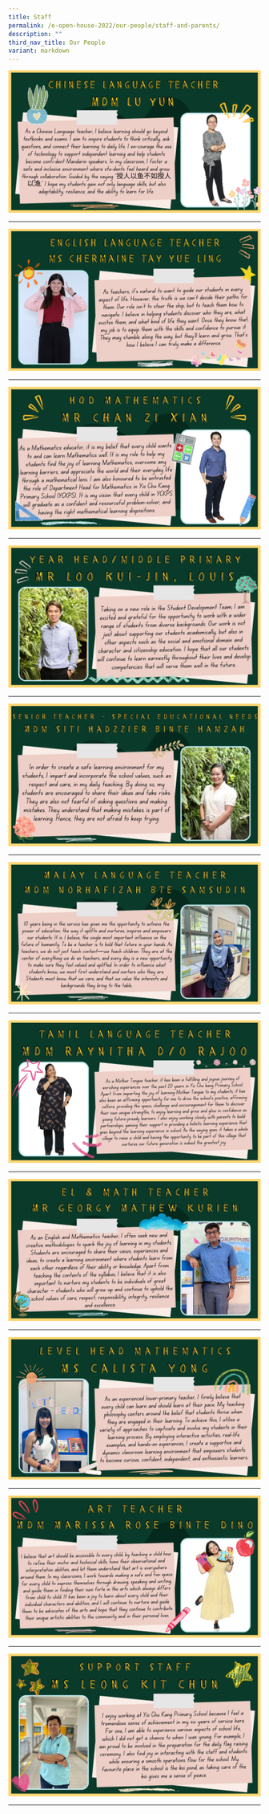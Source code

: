 ```yaml
---
title: Staff
permalink: /e-open-house-2022/our-people/staff-and-parents/
description: ""
third_nav_title: Our People
variant: markdown
---
```

![](/images/Meet_The_Teachers_Mdm_Lu_Yun.png)

---

![](/images/Meet_The_Teachers_Ms_Chermaine_Tay.png)

---

![](/images/2023/E%20open%20house%202023/3%20mr%20chan%20zi%20xian.jpg)

---

![](/images/2023/E%20open%20house%202023/4%20mr%20loo%20kui-jin%20louis.jpg)

---

![](/images/2023/E%20open%20house%202023/5%20mdm%20siti%20hadzzier.jpg)

---

![](/images/2023/E%20open%20house%202023/7%20mdm%20norhafizah.jpg)
  
---

![](/images/2023/E%20open%20house%202023/8%20mdm%20raynitha.jpg)

---

![](/images/2023/E%20open%20house%202023/9%20mr%20georgy%20mathew.jpg)  
  
---

![](/images/2023/E%20open%20house%202023/10%20ms%20calista%20yong.jpg)

---

![](/images/2023/E%20open%20house%202023/11%20mdm%20marissa%20rose.jpg)

---

![](/images/2023/E%20open%20house%202023/12%20ms%20leong%20kit%20chun.jpg)

---